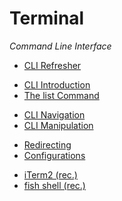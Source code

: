 # Terminal

_Command Line Interface_

- [CLI Refresher](./cli-refresher.md)

<div></div>

- [CLI Introduction](./cli.md)
- [The list Command](./cli-ls.md)

<div></div>

- [CLI Navigation](./cli-navigation.md)
- [CLI Manipulation](./cli-manipulation.md)

<div></div>

- [Redirecting](./cli-redirect.md)
- [Configurations](./cl-env-config.md)

<div></div>

- [iTerm2 (rec.)](https://iterm2.com/)
- [fish shell (rec.)](https://fishshell.com/)
